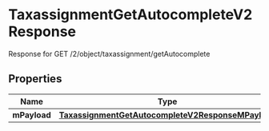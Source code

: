

# TaxassignmentGetAutocompleteV2Response

Response for GET /2/object/taxassignment/getAutocomplete

## Properties

| Name | Type | Description | Notes |
|------------ | ------------- | ------------- | -------------|
|**mPayload** | [**TaxassignmentGetAutocompleteV2ResponseMPayload**](TaxassignmentGetAutocompleteV2ResponseMPayload.md) |  |  |



